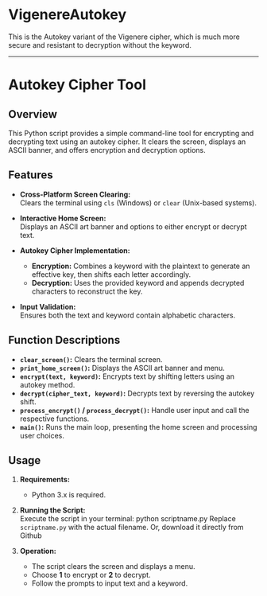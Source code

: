 # VigenereAutokey
This is the Autokey variant of the Vigenere cipher, which is much more secure and resistant to decryption without the keyword.

---

# Autokey Cipher Tool

## Overview

This Python script provides a simple command-line tool for encrypting and decrypting text using an autokey cipher. It clears the screen, displays an ASCII banner, and offers encryption and decryption options.

## Features

- **Cross-Platform Screen Clearing:**  
  Clears the terminal using `cls` (Windows) or `clear` (Unix-based systems).

- **Interactive Home Screen:**  
  Displays an ASCII art banner and options to either encrypt or decrypt text.

- **Autokey Cipher Implementation:**  
  - **Encryption:** Combines a keyword with the plaintext to generate an effective key, then shifts each letter accordingly.
  - **Decryption:** Uses the provided keyword and appends decrypted characters to reconstruct the key.

- **Input Validation:**  
  Ensures both the text and keyword contain alphabetic characters.

## Function Descriptions

- **`clear_screen()`:** Clears the terminal screen.
- **`print_home_screen()`:** Displays the ASCII art banner and menu.
- **`encrypt(text, keyword)`:** Encrypts text by shifting letters using an autokey method.
- **`decrypt(cipher_text, keyword)`:** Decrypts text by reversing the autokey shift.
- **`process_encrypt()` / `process_decrypt()`:** Handle user input and call the respective functions.
- **`main()`:** Runs the main loop, presenting the home screen and processing user choices.

## Usage

1. **Requirements:**  
   - Python 3.x is required.

2. **Running the Script:**  
   Execute the script in your terminal:
   python scriptname.py
   Replace `scriptname.py` with the actual filename.
   Or, download it directly from Github

4. **Operation:**  
   - The script clears the screen and displays a menu.
   - Choose **1** to encrypt or **2** to decrypt.
   - Follow the prompts to input text and a keyword.
